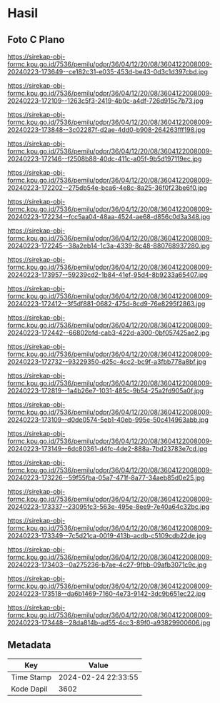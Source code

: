 # Hasil

## Foto C Plano

https://sirekap-obj-formc.kpu.go.id/7536/pemilu/pdpr/36/04/12/20/08/3604122008009-20240223-173649--ce182c31-e035-453d-be43-0d3c1d397cbd.jpg

https://sirekap-obj-formc.kpu.go.id/7536/pemilu/pdpr/36/04/12/20/08/3604122008009-20240223-172109--1263c5f3-2419-4b0c-a4df-726d915c7b73.jpg

https://sirekap-obj-formc.kpu.go.id/7536/pemilu/pdpr/36/04/12/20/08/3604122008009-20240223-173848--3c02287f-d2ae-4dd0-b908-264263fff198.jpg

https://sirekap-obj-formc.kpu.go.id/7536/pemilu/pdpr/36/04/12/20/08/3604122008009-20240223-172146--f2508b88-40dc-411c-a05f-9b5d197119ec.jpg

https://sirekap-obj-formc.kpu.go.id/7536/pemilu/pdpr/36/04/12/20/08/3604122008009-20240223-172202--275db54e-bca6-4e8c-8a25-36f0f23be6f0.jpg

https://sirekap-obj-formc.kpu.go.id/7536/pemilu/pdpr/36/04/12/20/08/3604122008009-20240223-172234--fcc5aa04-48aa-4524-ae68-d856c0d3a348.jpg

https://sirekap-obj-formc.kpu.go.id/7536/pemilu/pdpr/36/04/12/20/08/3604122008009-20240223-172245--38a2eb14-1c3a-4339-8c48-880768937280.jpg

https://sirekap-obj-formc.kpu.go.id/7536/pemilu/pdpr/36/04/12/20/08/3604122008009-20240223-173957--59239cd2-1b84-41ef-95d4-8b9233a65407.jpg

https://sirekap-obj-formc.kpu.go.id/7536/pemilu/pdpr/36/04/12/20/08/3604122008009-20240223-172412--3f5df881-0682-475d-8cd9-76e8295f2863.jpg

https://sirekap-obj-formc.kpu.go.id/7536/pemilu/pdpr/36/04/12/20/08/3604122008009-20240223-172442--66802bfd-cab3-422d-a300-0bf057425ae2.jpg

https://sirekap-obj-formc.kpu.go.id/7536/pemilu/pdpr/36/04/12/20/08/3604122008009-20240223-172732--93229350-d25c-4cc2-bc9f-a3fbb778a8bf.jpg

https://sirekap-obj-formc.kpu.go.id/7536/pemilu/pdpr/36/04/12/20/08/3604122008009-20240223-172819--1a4b26e7-1031-485c-9b54-25a2fd905a0f.jpg

https://sirekap-obj-formc.kpu.go.id/7536/pemilu/pdpr/36/04/12/20/08/3604122008009-20240223-173109--d0de0574-5eb1-40eb-995e-50c414963abb.jpg

https://sirekap-obj-formc.kpu.go.id/7536/pemilu/pdpr/36/04/12/20/08/3604122008009-20240223-173149--6dc80361-d4fc-4de2-888a-7bd23783e7cd.jpg

https://sirekap-obj-formc.kpu.go.id/7536/pemilu/pdpr/36/04/12/20/08/3604122008009-20240223-173226--59f55fba-05a7-471f-8a77-34aeb85d0e25.jpg

https://sirekap-obj-formc.kpu.go.id/7536/pemilu/pdpr/36/04/12/20/08/3604122008009-20240223-173337--23095fc3-563e-495e-8ee9-7e40a64c32bc.jpg

https://sirekap-obj-formc.kpu.go.id/7536/pemilu/pdpr/36/04/12/20/08/3604122008009-20240223-173349--7c5d21ca-0019-413b-acdb-c5109cdb22de.jpg

https://sirekap-obj-formc.kpu.go.id/7536/pemilu/pdpr/36/04/12/20/08/3604122008009-20240223-173403--0a275236-b7ae-4c27-9fbb-09afb3071c9c.jpg

https://sirekap-obj-formc.kpu.go.id/7536/pemilu/pdpr/36/04/12/20/08/3604122008009-20240223-173518--da6b1469-7160-4e73-9142-3dc9b651ec22.jpg

https://sirekap-obj-formc.kpu.go.id/7536/pemilu/pdpr/36/04/12/20/08/3604122008009-20240223-173448--28da814b-ad55-4cc3-89f0-a93829900606.jpg


## Metadata

| Key        | Value               |
| ---------- | ------------------- |
| Time Stamp | 2024-02-24 22:33:55 |
| Kode Dapil | 3602                |



